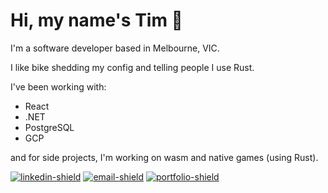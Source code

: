# Hi, my name's Tim 👋

I'm a software developer based in Melbourne, VIC.

I like bike shedding my config and telling people I use Rust.

I've been working with:
- React 
- .NET 
- PostgreSQL 
- GCP

and for side projects, I'm working on wasm and native games (using Rust).

[![linkedin-shield]][linkedin] [![email-shield]][email] [![portfolio-shield]][website]

[website]: https://timeitel.com
[email]: mailto:timeitel@outlook.com
[linkedin]: https://www.linkedin.com/in/tim-eitel/
[linkedin-shield]: https://img.shields.io/badge/LinkedIn-Connect-blue
[portfolio-shield]: https://img.shields.io/badge/Portfolio-Check%20it%20out-orange
[email-shield]: https://img.shields.io/badge/Email-Say%20hi-brightgreen
